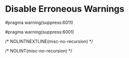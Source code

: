 # Disable Erroneous Warnings

#pragma warning(suppress:6011)

#pragma warning(suppress:6001)

/* NOLINTNEXTLINE(misc-no-recursion) */

/* NOLINT(misc-no-recursion) */